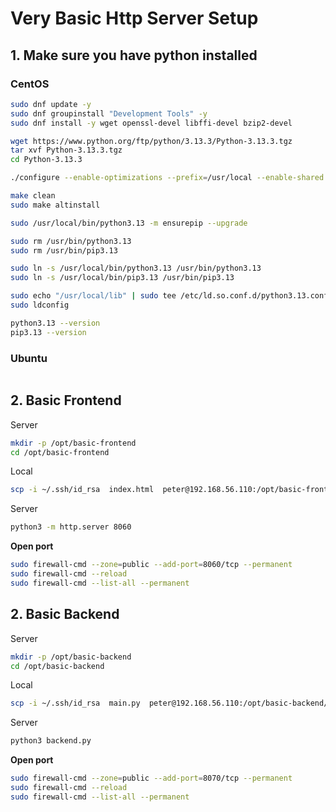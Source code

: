 # Very Basic Http Server Setup

## 1. Make sure you have python installed

### CentOS
```bash
sudo dnf update -y
sudo dnf groupinstall "Development Tools" -y
sudo dnf install -y wget openssl-devel libffi-devel bzip2-devel

wget https://www.python.org/ftp/python/3.13.3/Python-3.13.3.tgz
tar xvf Python-3.13.3.tgz
cd Python-3.13.3

./configure --enable-optimizations --prefix=/usr/local --enable-shared

make clean
sudo make altinstall

sudo /usr/local/bin/python3.13 -m ensurepip --upgrade

sudo rm /usr/bin/python3.13
sudo rm /usr/bin/pip3.13

sudo ln -s /usr/local/bin/python3.13 /usr/bin/python3.13
sudo ln -s /usr/local/bin/pip3.13 /usr/bin/pip3.13

sudo echo "/usr/local/lib" | sudo tee /etc/ld.so.conf.d/python3.13.conf
sudo ldconfig

python3.13 --version
pip3.13 --version
```

### Ubuntu
```bash
```

## 2. Basic Frontend
Server
```bash
mkdir -p /opt/basic-frontend
cd /opt/basic-frontend
```
Local
```bash
scp -i ~/.ssh/id_rsa  index.html  peter@192.168.56.110:/opt/basic-frontend/
```
Server
```bash
python3 -m http.server 8060
```

**Open port**
```bash
sudo firewall-cmd --zone=public --add-port=8060/tcp --permanent
sudo firewall-cmd --reload
sudo firewall-cmd --list-all --permanent
```

## 2. Basic Backend

Server
```bash
mkdir -p /opt/basic-backend
cd /opt/basic-backend
```
Local
```bash
scp -i ~/.ssh/id_rsa  main.py  peter@192.168.56.110:/opt/basic-backend/
```
Server
```bash
python3 backend.py
```

**Open port**
```bash
sudo firewall-cmd --zone=public --add-port=8070/tcp --permanent
sudo firewall-cmd --reload
sudo firewall-cmd --list-all --permanent
```
